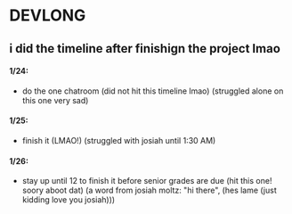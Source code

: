 # DEVLONG
## i did the timeline after finishign the project lmao
#### 1/24:
- do the one chatroom (did not hit this timeline lmao) (struggled alone on this one very sad)
#### 1/25:
- finish it (LMAO!) (struggled with josiah until 1:30 AM)
#### 1/26:
- stay up until 12 to finish it before senior grades are due (hit this one! soory aboot dat) (a word from josiah moltz: "hi there", (hes lame (just kidding love you josiah)))
